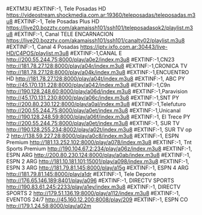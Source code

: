 #EXTM3U
#EXTINF:-1, Tele Posadas HD 
https://videostream.shockmedia.com.ar:19360/teleposadas/teleposadas.m3u8
#EXTINF:-1, Tele Posadas Plus HD 
https://live20.bozztv.com/akamaissh101/ssh101/teleposadasok2/playlist.m3u8
#EXTINF:-1, Canal TELE ENCARNACION 
https://live20.bozztv.com/akamaissh101/ssh101/canaltv02/playlist.m3u8
#EXTINF:-1, Canal 4 Posadas 
https://iptv.ixfo.com.ar:30443/live-HD/C4POS/playlist.m3u8
#EXTINF:-1,CANAL E
http://200.55.244.75:8000/play/a0e2/index.m3u8
#EXTINF:-1,CN23
http://181.78.27.128:8000/play/a04r/index.m3u8
#EXTINF:-1,CRONICA TV
http://181.78.27.128:8000/play/a04k/index.m3u8
#EXTINF:-1,ENCUENTRO HD
http://181.78.27.128:8000/play/a04t/index.m3u8
#EXTINF:-1, ABC PY 
http://45.170.131.228:8000/play/a042/index.m3u8
#EXTINF:-1,C9n 
http://190.128.248.60:8000/play/a06d/index.m3u8
#EXTINF:-1,Paravision
http://45.170.131.230:8000/play/a06c/index.m3u8
#EXTINF:-1,SNT PY 
http://200.80.230.122:8000/play/a0al/index.m3u8
#EXTINF:-1,Telefuturo
http://200.55.244.75:8000/play/a0et/index.m3u8
#EXTINF:-1,Unicanal
http://190.128.248.59:8000/play/a06f/index.m3u8
#EXTINF:-1, El Trece PY
http://200.55.244.75:8000/play/a0et/index.m3u8
#EXTINF:-1, SUR TV 
http://190.128.255.234:8002/play/a02t/index.m3u8
#EXTINF:-1, SUR TV op 2
http://138.59.227.28:8000/play/a0c8/index.m3u8
#EXTINF:-1, ESPN Premium
http://181.13.252.102:8000/play/a078/index.m3u8
#EXTINF:-1, Tnt Sports Premium
http://190.104.67.2:234/play/a06z/index.m3u8
#EXTINF:-1, ESPN ARG
http://200.80.230.124:8000/play/a0ab/index.m3u8
#EXTINF:-1, ESPN 2 ARG
http://181.10.181.101:15001/play/a098/index.m3u8
#EXTINF:-1, ESPN 3 ARG
http://181.79.81.145:8000/play/a15g
#EXTINF:-1, ESPN 4 ARG
http://181.79.81.145:8000/play/a1dr
#EXTINF:-1, Tele Deporte 
http://176.65.146.189:8401/play/a096
#EXTINF:-1, DIRECTV SPORTS 
http://190.83.61.245:2233/play/a1ey/index.m3u8
#EXTINF:-1, DIRECTV SPORTS 2
http://179.51.136.19:8000/play/a112/index.m3u8
#EXTINF:-1, EVENTOS 24/7
http://45.160.12.200:8008/play/209
#EXTINF:-1, ESPN CO 
http://179.1.24.58:8000/play/a02m


